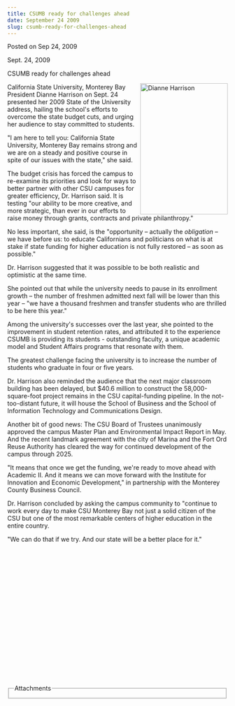```yaml
---
title: CSUMB ready for challenges ahead
date: September 24 2009
slug: csumb-ready-for-challenges-ahead
---
```


  



<span class="date">Posted on Sep 24, 2009    </span>
<p>Sept. 24, 2009</p>
CSUMB ready for challenges ahead
<p><img alt="Dianne Harrison" height="300" src="https://news.csumb.edu/sites/default/files/65/igx_migrate/images/Dianne_SOUsmall.jpg" style="float:right" width="200">California State University,
Monterey Bay President Dianne Harrison on Sept. 24 presented her
2009 State of the University address, hailing the school&apos;s efforts
to overcome the state budget cuts, and urging her audience to stay
committed to students.</img></p>
<p>&quot;I am here to tell you: California State University, Monterey
Bay remains strong and we are on a steady and positive course in
spite of our issues with the state,&quot; she said.</p>
<p>The budget crisis has forced the campus to re-examine its
priorities and look for ways to better partner with other CSU
campuses for greater efficiency, Dr. Harrison said. It is testing
&quot;our ability to be more creative, and more strategic, than ever in
our efforts to raise money through grants, contracts and private
philanthropy.&quot;</p>
<p>No less important, she said, is the &quot;opportunity &#x2013; actually the
<em>obligation &#x2013;</em> we have before us: to educate Californians
and politicians on what is at stake if state funding for higher
education is not fully restored &#x2013; as soon as possible.&quot;</p>
<p>Dr. Harrison suggested that it was possible to be both realistic
and optimistic at the same time.</p>
<p>She pointed out that while the university needs to pause in its
enrollment growth &#x2013; the number of freshmen admitted next fall will
be lower than this year &#x2013; &quot;we have a thousand freshmen and transfer
students who are thrilled to be here this year.&quot;</p>
<p>Among the university&apos;s successes over the last year, she pointed
to the improvement in student retention rates, and attributed it to
the experience CSUMB is providing its students - outstanding
faculty, a unique academic model and Student Affairs programs that
resonate with them.</p>
<p>The greatest challenge facing the university is to increase the
number of students who graduate in four or five years.</p>
<p>Dr. Harrison also reminded the audience that the next major
classroom building has been delayed, but $40.6 million to construct
the 58,000-square-foot project remains in the CSU capital-funding
pipeline. In the not-too-distant future, it will house the School
of Business and the School of Information Technology and
Communications Design.</p>
<p>Another bit of good news: The CSU Board of Trustees unanimously
approved the campus Master Plan and Environmental Impact Report in
May. And the recent landmark agreement with the city of Marina and
the Fort Ord Reuse Authority has cleared the way for continued
development of the campus through 2025.</p>
<p>&quot;It means that once we get the funding, we&apos;re ready to move
ahead with Academic II. And it means we can move forward with the
Institute for Innovation and Economic Development,&quot; in partnership
with the Monterey County Business Council.</p>
<p>Dr. Harrison concluded by asking the campus community to
&quot;continue to work every day to make CSU Monterey Bay not just a
solid citizen of the CSU but one of the most remarkable centers of
higher education in the entire country.</p>
<p>&quot;We can do that if we try. And our state will be a better place
for it.&quot;</p>
<p>&#xA0;</p>
<p>&#xA0;</p>
<p>&#xA0;</p>
<p>&#xA0;</p>
<p>&#xA0;</p>
<p>&#xA0;</p>
<p>&#xA0;</p>
<p>&#xA0;</p>
<p>&#xA0;</p>
<p>&#xA0;</p>
<fieldset class="fieldgroup group-attachments">
<legend>Attachments</legend>
<div class="field field-type-emvideo field-field-attach-video">
<div class="field-items">
<div class="field-item odd">
<div class="emvideo emvideo-video emvideo-"/>
</div>
</div>
</div>
</fieldset>





```
